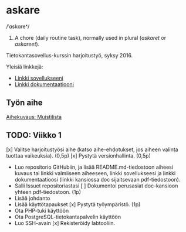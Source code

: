 # askare
/ˈɑskɑreˣ/

1. A chore (daily routine task), normally used in plural (*askaret* or *askareet*).

Tietokantasovellus-kurssin harjoitustyö, syksy 2016.

Yleisiä linkkejä:

* [Linkki sovellukseeni](https://milo.cs.helsinki.fi)
* [Linkki dokumentaatiooni](https://github.com/lopossumi/askare-tsoha/)

## Työn aihe

[Aihekuvaus: Muistilista](http://advancedkittenry.github.io/suunnittelu_ja_tyoymparisto/aiheet/Muistilista.html)

## TODO: Viikko 1
[x] Valitse harjoitustyösi aihe (katso aihe-ehdotukset, jos aiheen valinta tuottaa vaikeuksia). (0,5p)
[x] Pystytä versionhallinta. (0,5p)
* Luo repositorio GitHubiin, ja lisää README.md-tiedostoon aiheesi kuvaus tai linkki valmiiseen aiheeseen, linkki sovellukseesi ja linkki dokumentaatioosi (linkki kansiossa doc sijaitsevaan pdf-tiedostoon).
* Salli Issuet repositoriastasi
[ ] Dokumentoi perusasiat doc-kansioon yhteen pdf-tiedostoon. (1p)
* Lisää johdanto
* Lisää käyttötapaukset
[x] Pystytä työympäristö. (1p)
* Ota PHP-tuki käyttöön
* Ota PostgreSQL-tietokantapalvelin käyttöön
* Luo SSH-avain
[x] Rekisteröidy labtooliin.
